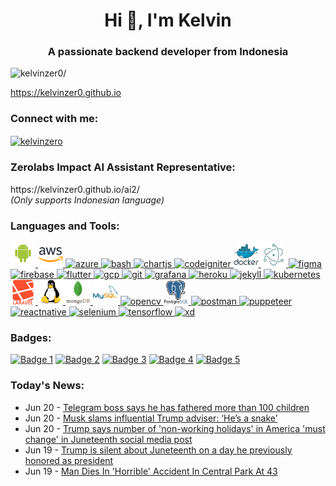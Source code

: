 <h1 align="center">Hi 👋, I'm Kelvin</h1>
<h3 align="center">A passionate backend developer from Indonesia</h3>
<p align="left"> <img src=https://komarev.com/ghpvc/?username=kelvinzer0 alt=kelvinzer0/> </p>

https://kelvinzer0.github.io
<h3 align="left">Connect with me:</h3>
<p align="left">
    <a href="https://linkedin.com/in/kelvinzero" target="blank"><img align="center" src="https://cdn.jsdelivr.net/npm/simple-icons@3.0.1/icons/linkedin.svg" alt="kelvinzero" height="30" width="40" /></a>
</p>
<h3 align="left">Zerolabs Impact AI Assistant Representative:</h3>
<p align="left">
    https://kelvinzer0.github.io/ai2/
    <br>
    <i>(Only supports Indonesian language)</i>
</p>   
<h3 align="left">Languages and Tools:</h3>
<p align="left">
    <a href="https://developer.android.com" target="_blank" rel="noreferrer"> <img src="https://raw.githubusercontent.com/devicons/devicon/master/icons/android/android-original-wordmark.svg" alt="android" width="40" height="40" /> </a>
    <a href="https://aws.amazon.com" target="_blank" rel="noreferrer"> <img src="https://raw.githubusercontent.com/devicons/devicon/master/icons/amazonwebservices/amazonwebservices-original-wordmark.svg" alt="aws" width="40" height="40" /> </a>
    <a href="https://azure.microsoft.com/en-in/" target="_blank" rel="noreferrer">
    <img src="https://www.vectorlogo.zone/logos/microsoft_azure/microsoft_azure-icon.svg" alt="azure" width="40" height="40" /> </a>
    <a href="https://www.gnu.org/software/bash/" target="_blank" rel="noreferrer"> <img src="https://www.vectorlogo.zone/logos/gnu_bash/gnu_bash-icon.svg" alt="bash" width="40" height="40" /> </a>
    <a href="https://www.chartjs.org" target="_blank" rel="noreferrer"> <img src="https://www.chartjs.org/media/logo-title.svg" alt="chartjs" width="40" height="40" /> </a>
    <a href="https://codeigniter.com" target="_blank" rel="noreferrer"> <img src="https://cdn.worldvectorlogo.com/logos/codeigniter.svg" alt="codeigniter" width="40" height="40" /> </a>
    <a href="https://www.docker.com/" target="_blank" rel="noreferrer"> <img src="https://raw.githubusercontent.com/devicons/devicon/master/icons/docker/docker-original-wordmark.svg" alt="docker" width="40" height="40" /> </a>
    <a href="https://www.electronjs.org" target="_blank" rel="noreferrer"> <img src="https://raw.githubusercontent.com/devicons/devicon/master/icons/electron/electron-original.svg" alt="electron" width="40" height="40" /> </a>
    <a href="https://www.figma.com/" target="_blank" rel="noreferrer"> <img src="https://www.vectorlogo.zone/logos/figma/figma-icon.svg" alt="figma" width="40" height="40" /> </a>
    <a href="https://firebase.google.com/" target="_blank" rel="noreferrer"> <img src="https://www.vectorlogo.zone/logos/firebase/firebase-icon.svg" alt="firebase" width="40" height="40" /> </a>
    <a href="https://flutter.dev" target="_blank" rel="noreferrer"> <img src="https://www.vectorlogo.zone/logos/flutterio/flutterio-icon.svg" alt="flutter" width="40" height="40" /> </a>
    <a href="https://cloud.google.com" target="_blank" rel="noreferrer"> <img src="https://www.vectorlogo.zone/logos/google_cloud/google_cloud-icon.svg" alt="gcp" width="40" height="40" /> </a>
    <a href="https://git-scm.com/" target="_blank" rel="noreferrer"> <img src="https://www.vectorlogo.zone/logos/git-scm/git-scm-icon.svg" alt="git" width="40" height="40" /> </a>
    <a href="https://grafana.com" target="_blank" rel="noreferrer"> <img src="https://www.vectorlogo.zone/logos/grafana/grafana-icon.svg" alt="grafana" width="40" height="40" /> </a>
    <a href="https://heroku.com" target="_blank" rel="noreferrer"> <img src="https://www.vectorlogo.zone/logos/heroku/heroku-icon.svg" alt="heroku" width="40" height="40" /> </a>
    <a href="https://jekyllrb.com/" target="_blank" rel="noreferrer"> <img src="https://www.vectorlogo.zone/logos/jekyllrb/jekyllrb-icon.svg" alt="jekyll" width="40" height="40" /> </a>
    <a href="https://kubernetes.io" target="_blank" rel="noreferrer"> <img src="https://www.vectorlogo.zone/logos/kubernetes/kubernetes-icon.svg" alt="kubernetes" width="40" height="40" /> </a>
    <a href="https://laravel.com/" target="_blank" rel="noreferrer"> <img src="https://raw.githubusercontent.com/devicons/devicon/master/icons/laravel/laravel-plain-wordmark.svg" alt="laravel" width="40" height="40" /> </a>
    <a href="https://www.linux.org/" target="_blank" rel="noreferrer"> <img src="https://raw.githubusercontent.com/devicons/devicon/master/icons/linux/linux-original.svg" alt="linux" width="40" height="40" /> </a>
    <a href="https://www.mongodb.com/" target="_blank" rel="noreferrer"> <img src="https://raw.githubusercontent.com/devicons/devicon/master/icons/mongodb/mongodb-original-wordmark.svg" alt="mongodb" width="40" height="40" /> </a>
    <a href="https://www.mysql.com/" target="_blank" rel="noreferrer"> <img src="https://raw.githubusercontent.com/devicons/devicon/master/icons/mysql/mysql-original-wordmark.svg" alt="mysql" width="40" height="40" /> </a>
    <a href="https://opencv.org/" target="_blank" rel="noreferrer"> <img src="https://www.vectorlogo.zone/logos/opencv/opencv-icon.svg" alt="opencv" width="40" height="40" /> </a>
    <a href="https://www.postgresql.org" target="_blank" rel="noreferrer"> <img src="https://raw.githubusercontent.com/devicons/devicon/master/icons/postgresql/postgresql-original-wordmark.svg" alt="postgresql" width="40" height="40" /> </a>
    <a href="https://postman.com" target="_blank" rel="noreferrer"> <img src="https://www.vectorlogo.zone/logos/getpostman/getpostman-icon.svg" alt="postman" width="40" height="40" /> </a>
    <a href="https://github.com/puppeteer/puppeteer" target="_blank" rel="noreferrer"> <img src="https://www.vectorlogo.zone/logos/pptrdev/pptrdev-official.svg" alt="puppeteer" width="40" height="40" /> </a>
    <a href="https://reactnative.dev/" target="_blank" rel="noreferrer"> <img src="https://reactnative.dev/img/header_logo.svg" alt="reactnative" width="40" height="40" /> </a>
    <a href="https://www.selenium.dev" target="_blank" rel="noreferrer"> <img src="https://raw.githubusercontent.com/detain/svg-logos/780f25886640cef088af994181646db2f6b1a3f8/svg/selenium-logo.svg" alt="selenium" width="40" height="40" /> </a>
    <a href="https://www.tensorflow.org" target="_blank" rel="noreferrer"> <img src="https://www.vectorlogo.zone/logos/tensorflow/tensorflow-icon.svg" alt="tensorflow" width="40" height="40" /> </a>
    <a href="https://www.adobe.com/products/xd.html" target="_blank" rel="noreferrer"> <img src="https://cdn.worldvectorlogo.com/logos/adobe-xd.svg" alt="xd" width="40" height="40" /> </a>
</p>

<h3 align="left">Badges:</h3>
<p align="left">
<a href="https://www.credly.com/badges/0abb5bd7-8acd-43e5-a68a-2b3b67987daa/embedded" target="_blank"><img src="https://images.credly.com/images/f70ce45d-0fc5-4e82-a49c-10386b3b5b08/image.png" alt="Badge 1" width="40" height="40"></a>
<a href="https://www.credly.com/badges/4e3b3c9e-dfd3-4ece-a957-3d126ee20b6e/embedded" target="_blank"><img src="https://images.credly.com/images/964d28c3-1543-4e23-bc30-97a2cdc15a59/image.png" alt="Badge 2" width="40" height="40"></a>
<a href="https://www.credly.com/badges/c26ff9be-2fca-4fe7-b022-84f1cb350f16/embedded" target="_blank"><img src="https://images.credly.com/images/0571ab1d-f43b-43d9-9c68-8ebd0ebd61b7/Python_for_Data_Sci_and_AI_Foundational.png" alt="Badge 3" width="40" height="40"></a>
<a href="https://www.credly.com/badges/2c00d2f4-8660-45cc-8ee1-fb11be7378b8/embedded" target="_blank"><img src="https://images.credly.com/images/3cd98d8a-c224-4f8f-a839-d0a87422f2c1/Python_Project_for_AI_and_Application_Development.png" alt="Badge 4" width="40" height="40"></a>
<a href="https://www.credly.com/badges/966890c4-3f82-4d57-b82a-05b7faf53781/embedded" target="_blank"><img src="//images.credly.com/images/767c6a2b-4026-4395-80a2-0d2cb1eff8af/image.png" alt="Badge 5" width="40" height="40"></a>
</p>

### Today's News:

<!-- feed start -->
- Jun 20 - [Telegram boss says he has fathered more than 100 children](https://www.yahoo.com/entertainment/articles/tech-billionaire-says-fathered-more-041311980.html)
- Jun 20 - [Musk slams influential Trump adviser: ‘He’s a snake’](https://www.yahoo.com/news/musk-slams-influential-trump-adviser-015600506.html)
- Jun 20 - [Trump says number of 'non-working holidays' in America 'must change' in Juneteenth social media post](https://www.yahoo.com/news/trump-says-number-non-working-012410215.html)
- Jun 19 - [Trump is silent about Juneteenth on a day he previously honored as president](https://www.yahoo.com/news/trump-silent-juneteenth-day-previously-204451149.html)
- Jun 19 - [Man Dies In 'Horrible' Accident In Central Park At 43](https://www.yahoo.com/news/man-dies-horrible-accident-central-203314496.html)
<!-- feed end -->
